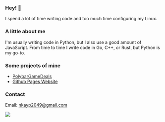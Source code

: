 ### **Hey!** :wave:
I spend a lot of time writing code and too much time configuring my Linux.

### **A little about me**
I'm usually writing code in Python, but I also use a good amount of JavaScript. From time to time I write code in Go, C++, or Rust, but Python is my go-to.

### **Some projects of mine**
- [PolybarGameDeals](https://github.com/nkayp/PolybarGameDeals)
- [Github Pages Website](https://github.com/nkayp/nkayp.github.io)

### **Contact**
Email: nkayp2049@gmail.com

[![](https://img.shields.io/badge/pgp-0x6B4790D645B092F7-blue)](https://github.com/nkayp.gpg)
